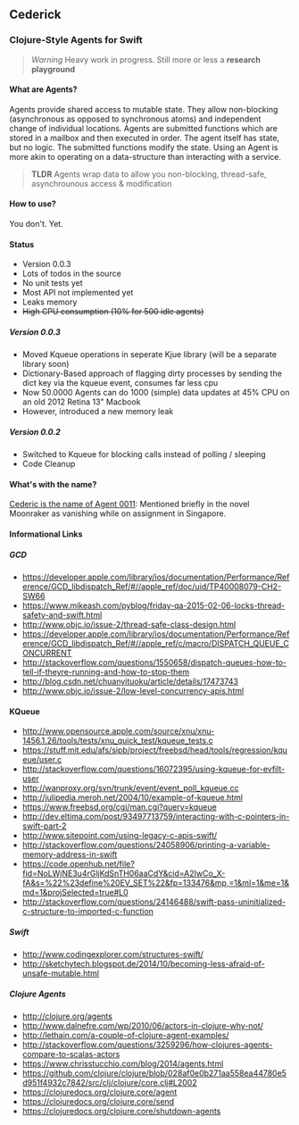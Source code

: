 ## Cederick
### Clojure-Style Agents for Swift

> *Warning* Heavy work in progress. Still more or less a **research playground**

#### What are Agents?
Agents provide shared access to mutable state. They allow non-blocking (asynchronous as opposed to synchronous atoms) and independent change of individual locations. Agents are submitted functions which are stored in a mailbox and then executed in order. The agent itself has state, but no logic. The submitted functions modify the state. Using an Agent is more akin to operating on a data-structure than interacting with a service.

> **TLDR** Agents wrap data to allow you non-blocking, thread-safe, asynchrounous access & modification

#### How to use?
You don't. Yet.


#### Status
- Version 0.0.3
- Lots of todos in the source
- No unit tests yet
- Most API not implemented yet
- Leaks memory
- ~~High CPU consumption (10% for 500 idle agents)~~

##### Version 0.0.3
- Moved Kqueue operations in seperate Kjue library (will be a separate library soon)
- Dictionary-Based approach of flagging dirty processes by sending the dict key via the kqueue event, consumes far less cpu
- Now 50.0000 Agents can do 1000 (simple) data updates at 45% CPU on an old 2012 Retina 13" Macbook
- However, introduced a new memory leak

##### Version 0.0.2
- Switched to Kqueue for blocking calls instead of polling / sleeping
- Code Cleanup

#### What's with the name?
[Cederic is the name of Agent 0011](http://en.wikipedia.org/wiki/00_Agent): Mentioned briefly in the novel Moonraker as vanishing while on assignment in Singapore.


#### Informational Links

##### GCD
* https://developer.apple.com/library/ios/documentation/Performance/Reference/GCD_libdispatch_Ref/#//apple_ref/doc/uid/TP40008079-CH2-SW66
* https://www.mikeash.com/pyblog/friday-qa-2015-02-06-locks-thread-safety-and-swift.html
* http://www.objc.io/issue-2/thread-safe-class-design.html
* https://developer.apple.com/library/ios/documentation/Performance/Reference/GCD_libdispatch_Ref/#//apple_ref/c/macro/DISPATCH_QUEUE_CONCURRENT
* http://stackoverflow.com/questions/1550658/dispatch-queues-how-to-tell-if-theyre-running-and-how-to-stop-them
* http://blog.csdn.net/chuanyituoku/article/details/17473743
* http://www.objc.io/issue-2/low-level-concurrency-apis.html

#### KQueue
* http://www.opensource.apple.com/source/xnu/xnu-1456.1.26/tools/tests/xnu_quick_test/kqueue_tests.c
* https://stuff.mit.edu/afs/sipb/project/freebsd/head/tools/regression/kqueue/user.c
* http://stackoverflow.com/questions/16072395/using-kqueue-for-evfilt-user
* http://wanproxy.org/svn/trunk/event/event_poll_kqueue.cc
* http://julipedia.meroh.net/2004/10/example-of-kqueue.html
* https://www.freebsd.org/cgi/man.cgi?query=kqueue
* http://dev.eltima.com/post/93497713759/interacting-with-c-pointers-in-swift-part-2
* http://www.sitepoint.com/using-legacy-c-apis-swift/
* http://stackoverflow.com/questions/24058906/printing-a-variable-memory-address-in-swift
* https://code.openhub.net/file?fid=NoLWjNE3u4rGljKdSnTH06aaCdY&cid=A2IwCo_X-fA&s=%22%23define%20EV_SET%22&fp=133476&mp,=1&ml=1&me=1&md=1&projSelected=true#L0
* http://stackoverflow.com/questions/24146488/swift-pass-uninitialized-c-structure-to-imported-c-function

##### Swift
* http://www.codingexplorer.com/structures-swift/
* http://sketchytech.blogspot.de/2014/10/becoming-less-afraid-of-unsafe-mutable.html

##### Clojure Agents
* http://clojure.org/agents
* http://www.dalnefre.com/wp/2010/06/actors-in-clojure-why-not/
* http://lethain.com/a-couple-of-clojure-agent-examples/
* http://stackoverflow.com/questions/3259296/how-clojures-agents-compare-to-scalas-actors
* https://www.chrisstucchio.com/blog/2014/agents.html
* https://github.com/clojure/clojure/blob/028af0e0b271aa558ea44780e5d951f4932c7842/src/clj/clojure/core.clj#L2002
* https://clojuredocs.org/clojure.core/agent
* https://clojuredocs.org/clojure.core/send
* https://clojuredocs.org/clojure.core/shutdown-agents

